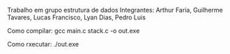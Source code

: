 Trabalho em grupo estrutura de dados
Integrantes: Arthur Faria, Guilherme Tavares, Lucas Francisco, Lyan Dias, Pedro Luis

Como compilar:
gcc main.c stack.c -o out.exe

Como rxecutar:
./out.exe
